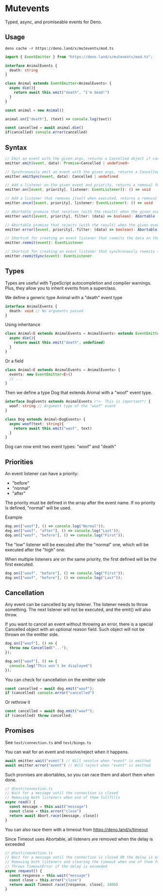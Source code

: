 # Mutevents

Typed, async, and promiseable events for Deno.

## Usage

    deno cache -r https://deno.land/x/mutevents/mod.ts

```typescript
import { EventEmitter } from "https://deno.land/x/mutevents/mod.ts";

interface AnimalEvents {
  death: string
}

class Animal extends EventEmitter<AnimalEvents> { 
  async die(){
    return await this.emit("death", "I'm dead!")
  }
}

const animal = new Animal()

animal.on(["death"], (text) => console.log(text))

const cancelled = await animal.die()
if(cancelled) console.error(cancelled)
```

## Syntax

```typescript
// Emit an event with the given args, returns a Cancelled object if cancelled
emitter.emit(event, data): Promise<Cancelled | undefined>

// Synchronously emit an event with the given args, returns a Cancelled object if (synchronously) cancelled
emitter.emitSync(event, data): Cancelled | undefined

// Add a listener on the given event and priority, returns a removal function
emitter.on([event, priority], listener: EventListener)): () => void

// Add a listener that removes itself when executed, returns a removal function
emitter.once([event, priority], listener: EventListener): () => void

// Abortable promise that resolves (with the result) when the given event type is emitted
emitter.wait([event, priority], filter: (data) => boolean): Abortable (Promise)

// Abortable promise that rejects (with the result) when the given event type is emitted
emitter.error([event, priority], filter: (data) => boolean): Abortable (Promise)

// Shortcut for creating an event listener that reemits the data on the given event type
emitter.reemit(event): EventListener

// Shortcut for creating an event listener that synchronously reemits the data on the given event type
emitter.reemitSync(event): EventListener
```

## Types

Types are useful with TypeScript autocompletion and compiler warnings. Plus, they allow you to inherit events from a superclass.

We define a generic type Animal with a "death" event type

```typescript
interface AnimalEvents {
  death: void // No arguments passed
}
```

Using inheritance

```typescript
class Animal<E extends AnimalEvents = AnimalEvents> extends EventEmitter<E> {
  async die(){
    return await this.emit("death", undefined)
  }
}
```

Or a field

```typescript
class Animal<E extends AnimalEvents = AnimalEvents> {
  events: new EventEmitter<E>()
  // ...
}
```

Then we define a type Dog that extends Animal with a "woof" event type.

```typescript
interface DogEvents extends AnimalEvents /*<- This is important*/ {
  woof: string // Argument type of the "woof" event
}

class Dog extends Animal<DogEvents> {
  async woof(text: string){
    return await this.emit("woof", text)
  }
}
```

Dog can now emit two event types: "woof" and "death"

## Priorities

An event listener can have a priority:
- "before" 
- "normal"
- "after"

The priority must be defined in the array after the event name. If no priority is defined, "normal" will be used.

Example

```typescript
dog.on(["woof"], () => console.log("Normal"));
dog.on(["woof", "after"], () => console.log("Last"));
dog.on(["woof", "before"], () => console.log("First"));
```

The "low" listener will be executed after the "normal" one, which will be executed after the "high" one.

When multiple listeners are on the same priority, the first defined will be the first executed.

```typescript
dog.on(["woof", "before"], () => console.log("First"));
dog.on(["woof", "before"], () => console.log("Last"));
```

## Cancellation

Any event can be cancelled by any listener. The listener needs to throw something.
The next listener will not be executed, and the emit() will also throw.

If you want to cancel an event without throwing an error, there is a special Cancelled object with an optional reason field. Such object will not be thrown on the emitter side.

```typescript
dog.on(["woof"], () => {
  throw new Cancelled("...");
});

dog.on(["woof"], () => {
  console.log("This won't be displayed")
});
```

You can check for cancellation on the emitter side

```typescript
const cancelled = await dog.emit("woof");
if (cancelled) console.error("cancelled")
```

Or rethrow it

```typescript
const cancelled = await dog.emit("woof");
if (cancelled) throw cancelled;
```

## Promises

See `test/connection.ts` and `test/bingo.ts`

You can wait for an event and resolve/reject when it happens.

```typescript
await emitter.wait("event") // Will resolve when "event" is emitted
await emitter.error("event") // Will reject when "event" is emitted
```

Such promises are abortables, so you can race them and abort them when done.

```typescript
// @test/connection.ts
// Wait for a message until the connection is closed
// Removing both listeners when one of them fullfills
async read() {
  const message = this.wait("message")
  const close = this.error("close")
  return await Abort.race([message, close])
}
```

You can also race them with a timeout from https://deno.land/x/timeout

Since Timeout uses Abortable, all listeners are removed when the delay is exceeded

```typescript
// @test/connection.ts
// Wait for a message until the connection is closed OR the delay is exceeded
// Removing both listeners and clearing the timeout when one of them fullfills
// Throws TimeoutError if the delay is exceeded
async request() {
  const response = this.wait("message")
  const close = this.error("close")
  return await Timeout.race([response, close], 1000)
}
```